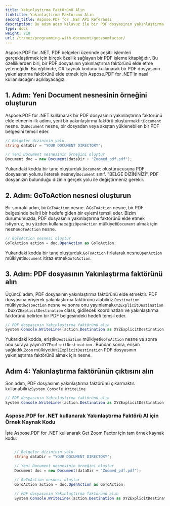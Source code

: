 ```yaml
---
title: Yakınlaştırma Faktörünü Alın
linktitle: Yakınlaştırma Faktörünü Alın
second_title: Aspose.PDF for .NET API Referansı
description: Bu adım adım kılavuz ile bir PDF dosyasının yakınlaştırma faktörünü elde etmek için Aspose.PDF for .NET'i nasıl kullanacağınızı öğrenin.
type: docs
weight: 210
url: /tr/net/programming-with-document/getzoomfactor/
---
```

Aspose.PDF for .NET, PDF belgeleri üzerinde çeşitli işlemleri gerçekleştirmek için birçok özellik sağlayan bir PDF işleme kitaplığıdır. Bu özelliklerden biri, bir PDF dosyasının yakınlaştırma faktörünü elde etme yeteneğidir. Bu eğitimde, C# kaynak kodunu kullanarak bir PDF dosyasının yakınlaştırma faktörünü elde etmek için Aspose.PDF for .NET'in nasıl kullanılacağını açıklayacağız.


## 1. Adım: Yeni Document nesnesinin örneğini oluşturun

 Aspose.PDF for .NET kullanarak bir PDF dosyasının yakınlaştırma faktörünü elde etmenin ilk adımı, yeni bir yakınlaştırma faktörü oluşturmaktır.`Document` nesne. bu`Document` nesne, bir dosyadan veya akıştan yüklenebilen bir PDF belgesini temsil eder.

```csharp
// Belgeler dizininin yolu.
string dataDir = "YOUR DOCUMENT DIRECTORY";

// Yeni Document nesnesinin örneğini oluştur
Document doc = new Document(dataDir + "Zoomed_pdf.pdf");
```

 Yukarıdaki kodda bir tane oluşturduk.`Document` oluşturucusuna PDF dosyasının yolunu ileterek nesneyi`Document` sınıf. "BELGE DİZİNİNİZİ", PDF dosyanızın bulunduğu dizinin gerçek yolu ile değiştirmeniz gerekir.

## 2. Adım: GoToAction nesnesi oluşturun

 Bir sonraki adım, bir`GoToAction` nesne. A`GoToAction` nesne, bir PDF belgesinde belirli bir hedefe giden bir eylemi temsil eder. Bizim durumumuzda, PDF dosyasının yakınlaştırma faktörünü elde etmek istiyoruz, bu yüzden kullanacağız`OpenAction` mülkiyeti`Document` almak için nesne`GoToAction` nesne.

```csharp
// GoToAction nesnesi oluştur
GoToAction action = doc.OpenAction as GoToAction;
```

 Yukarıdaki kodda bir tane oluşturduk.`GoToAction` fırlatarak nesne`OpenAction` mülkiyeti`Document` itiraz etmek`GoToAction`.

## 3. Adım: PDF dosyasının Yakınlaştırma faktörünü alın

Üçüncü adım, PDF dosyasının yakınlaştırma faktörünü elde etmektir. PDF dosyasına erişerek yakınlaştırma faktörünü alabiliriz.`Destination` mülkiyeti`GoToAction` nesne ve sonra onu yayınlamak`XYZExplicitDestination` . bu`XYZExplicitDestination` class, gidilecek koordinatları ve yakınlaştırma faktörünü belirten bir PDF belgesindeki hedefi temsil eder.

```csharp
// PDF dosyasının Yakınlaştırma faktörünü alın
System.Console.WriteLine((action.Destination as XYZExplicitDestination).Zoom); // Belge yakınlaştırma değeri;
```

 Yukarıdaki kodda, eriştik`Destination` mülkiyeti`GoToAction` nesne ve sonra onu şuraya yayın:`XYZExplicitDestination` . Bundan sonra, erişim sağladık.`Zoom` mülkiyeti`XYZExplicitDestination` PDF dosyasının yakınlaştırma faktörünü almak için nesne.

## Adım 4: Yakınlaştırma faktörünün çıktısını alın

 Son adım, PDF dosyasının yakınlaştırma faktörünü çıkarmaktır. kullanabiliriz`System.Console.WriteLine`

```csharp
// PDF dosyasının Yakınlaştırma faktörünü alın
System.Console.WriteLine((action.Destination as XYZExplicitDestination).Zoom); // Belge yakınlaştırma değeri;
```        

### Aspose.PDF for .NET kullanarak Yakınlaştırma Faktörü Al için Örnek Kaynak Kodu

İşte Aspose.PDF for .NET kullanarak Get Zoom Factor için tam örnek kaynak kodu:

```csharp

	// Belgeler dizininin yolu.
	string dataDir = "YOUR DOCUMENT DIRECTORY";

	// Yeni Document nesnesinin örneğini oluştur
	Document doc = new Document(dataDir + "Zoomed_pdf.pdf");

	// GoToAction nesnesi oluştur
	GoToAction action = doc.OpenAction as GoToAction;
	
	// PDF dosyasının Yakınlaştırma faktörünü alın
	System.Console.WriteLine((action.Destination as XYZExplicitDestination).Zoom); // Belge yakınlaştırma değeri;
	
```
